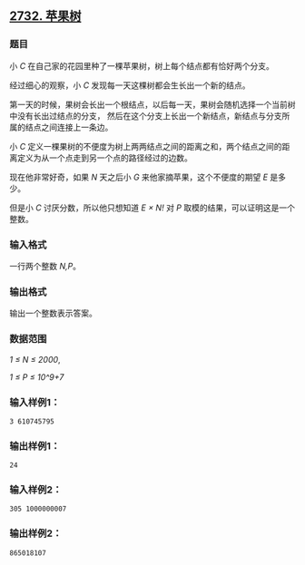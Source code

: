 ## [2732. 苹果树](https://www.acwing.com/problem/content/2734/)

### 题目

小 *C* 在自己家的花园里种了一棵苹果树，树上每个结点都有恰好两个分支。

经过细心的观察，小 *C* 发现每一天这棵树都会生长出一个新的结点。

第一天的时候，果树会长出一个根结点，以后每一天，果树会随机选择一个当前树中没有长出过结点的分支， 然后在这个分支上长出一个新结点，新结点与分支所属的结点之间连接上一条边。

小 *C* 定义一棵果树的不便度为树上两两结点之间的距离之和，两个结点之间的距离定义为从一个点走到另一个点的路径经过的边数。

现在他非常好奇，如果 *N* 天之后小 *G* 来他家摘苹果，这个不便度的期望 *E* 是多少。

但是小 *C* 讨厌分数，所以他只想知道 *E × N!* 对 *P* 取模的结果，可以证明这是一个整数。

### 输入格式

一行两个整数 *N,P*。

### 输出格式

输出一个整数表示答案。

### 数据范围

*1 ≤ N ≤ 2000*,

*1 ≤ P ≤ 10^9+7*

### 输入样例1：

```
3 610745795
```

### 输出样例1：

```
24
```

### 输入样例2：

```
305 1000000007
```

### 输出样例2：

```
865018107
```
